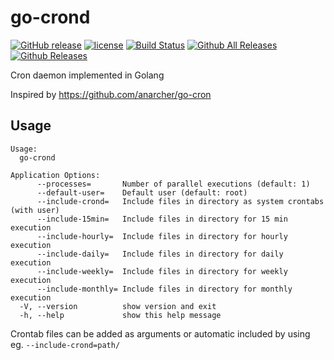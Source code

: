 # go-crond

[![GitHub release](https://img.shields.io/github/release/webdevops/go-crond.svg)](https://github.com/webdevops/go-crond/releases)
[![license](https://img.shields.io/github/license/webdevops/go-crond.svg)](https://github.com/webdevops/go-crond/blob/master/LICENSE)
[![Build Status](https://travis-ci.org/webdevops/go-crond.svg?branch=master)](https://travis-ci.org/webdevops/go-crond)
[![Github All Releases](https://img.shields.io/github/downloads/webdevops/go-crond/total.svg)]()
[![Github Releases](https://img.shields.io/github/downloads/webdevops/go-crond/latest/total.svg)]()

Cron daemon implemented in Golang

Inspired by https://github.com/anarcher/go-cron

## Usage

```
Usage:
  go-crond

Application Options:
      --processes=       Number of parallel executions (default: 1)
      --default-user=    Default user (default: root)
      --include-crond=   Include files in directory as system crontabs (with user)
      --include-15min=   Include files in directory for 15 min execution
      --include-hourly=  Include files in directory for hourly execution
      --include-daily=   Include files in directory for daily execution
      --include-weekly=  Include files in directory for weekly execution
      --include-monthly= Include files in directory for monthly execution
  -V, --version          show version and exit
  -h, --help             show this help message
```

Crontab files can be added as arguments or automatic included by using eg. `--include-crond=path/`
